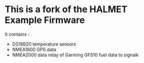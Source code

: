 # This is a fork of the HALMET Example Firmware

It contains :
- DS18B20 temperature sensors
- NMEA1800 GPS data
- NMEA2000 data relay of Garming GFS10 fuel data to signalk
